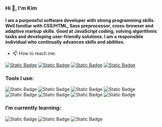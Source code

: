 ### Hi 👋, I'm Kim
<h4>I am a purposeful software developer with strong programming skills. Well familiar with CSS/HTML, Sass preprocessor, cross-browser and adaptive markup skills. Good at JavaScript coding, solving algorithmic tasks and developing user-friendly solutions. I am a responsible individual who continually advances skills and abilities.
</h4>

- 📫 How to reach me:

[![Static Badge](https://img.shields.io/badge/Yeliseiev%20Kim-%230077b5?style=flat&logo=linkedin&labelColor=%230077b5&color=%230077b5&-398178253%2F)](https://www.linkedin.com/in/kim-yeliseiev-398178253/)
[![Static Badge](https://img.shields.io/badge/My%20Portfolio-%2364ffda?style=flat&logo=chainlink&logoColor=%23fff&labelColor=%2364ffda&color=%2364ffda)](https://yeliseiev.github.io/portfolio/)
[![Static Badge](https://img.shields.io/badge/Yeliseiev%20Kim-%23daa403?style=flat&logo=gmail&logoColor=%23eef1e3&labelColor=%23ab1e1b&color=%23ab1e1b&-398178253%2F)](mailto:yeliseiev.kim@gmail.com)
[![Static Badge](https://img.shields.io/badge/Smith271-%23f05656?style=flat&logo=codewars&labelColor=%23f05656&color=%23f05656&)](https://www.codewars.com/users/Smith271)


### Tools I use:
![Static Badge](https://img.shields.io/badge/HTML5-%235FA04E?style=for-the-badge&logo=HTML5&logoColor=%23fff&labelColor=%238892b0&color=%23E34F26)
![Static Badge](https://img.shields.io/badge/CSS3-%235FA04E?style=for-the-badge&logo=css3&logoColor=%23fff&labelColor=%238892b0&color=%231572B6)
![Static Badge](https://img.shields.io/badge/SASS-%235FA04E?style=for-the-badge&logo=sass&logoColor=%23fff&labelColor=%238892b0&color=%23CC6699)
![Static Badge](https://img.shields.io/badge/JavaScript-%235FA04E?style=for-the-badge&logo=javascript&logoColor=%23fff&labelColor=%238892b0&color=%23F7DF1E)
![Static Badge](https://img.shields.io/badge/React-%235FA04E?style=for-the-badge&logo=react&logoColor=%23fff&labelColor=%238892b0&color=%2361DAFB)
![Static Badge](https://img.shields.io/badge/typescript-%235FA04E?style=for-the-badge&logo=typescript&logoColor=%23fff&labelColor=%238892b0&color=%233178C6)
![Static Badge](https://img.shields.io/badge/redux-%235FA04E?style=for-the-badge&logo=redux&logoColor=%23fff&labelColor=%238892b0&color=%23764ABC)
![Static Badge](https://img.shields.io/badge/git-%235FA04E?style=for-the-badge&logo=git&logoColor=%23fff&labelColor=%238892b0&color=%23F05032)


### I’m currently learning:

  ![Static Badge](https://img.shields.io/badge/NodeJS-%235FA04E?style=for-the-badge&logo=nodedotjs&logoColor=%23fff&labelColor=%238892b0&color=%235FA04E)
  ![Static Badge](https://img.shields.io/badge/Express-%235FA04E?style=for-the-badge&logo=express&logoColor=%23fff&labelColor=%238892b0&color=%23FFF)
  ![Static Badge](https://img.shields.io/badge/PostgreSQL-%235FA04E?style=for-the-badge&logo=postgresql&logoColor=%23fff&labelColor=%238892b0&color=%234169E1)
